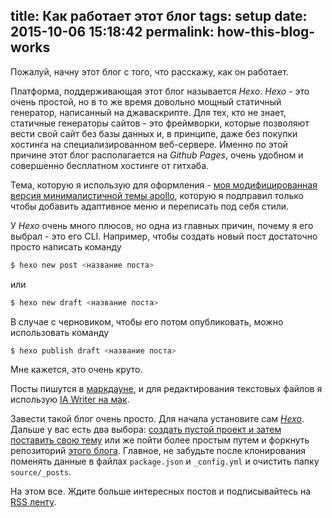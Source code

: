 title: Как работает этот блог
tags: setup
date: 2015-10-06 15:18:42
permalink: how-this-blog-works
---

Пожалуй, начну этот блог с того, что расскажу, как он работает. 

Платформа, поддерживающая этот блог называется *Hexo*. *Hexo* - это очень простой, но в то же время довольно мощный статичный генератор, написанный на джаваскрипте. Для тех, кто не знает, статичные генераторы сайтов - это фреймворки, которые позволяют вести свой сайт без базы данных и, в принципе, даже без покупки хостинга на специализированном веб-сервере. Именно по этой причине этот блог располагается на *Github Pages*, очень удобном и совершенно бесплатном хостинге от гитхаба. 

<!-- more -->

Тема, которую я использую для оформления - [моя модифицированная версия минималистичной темы  apollo](https://github.com/yenbekbay/hexo-theme-apollo), которую я подправил только чтобы добавить адаптивное меню и переписать под себя стили.

У *Hexo* очень много плюсов, но одна из главных причин, почему я его выбрал - это его CLI. Например, чтобы создать новый пост достаточно просто написать команду 
```bash
$ hexo new post <название поста>
```
или
```bash
$ hexo new draft <название поста>
```
В случае с черновиком, чтобы его потом опубликовать, можно использовать команду
```bash
$ hexo publish draft <название поста>
```
Мне кажется, это очень круто. 

Посты пишутся в [маркдауне](http://daringfireball.net/projects/markdown/), и для редактирования текстовых файлов я использую [IA Writer на мак](https://itunes.apple.com/us/app/ia-writer-pro/id775737590).

Завести такой блог очень просто. Для начала установите сам [*Hexo*](https://hexo.io/docs/index.html). Дальше у вас есть два выбора: [создать пустой проект и затем поставить свою тему](https://hexo.io/docs/setup.html) или же пойти более простым путем и форкнуть репозиторий [этого блога](https://github.com/yenbekbay/blog.yenbekbay.me). Главное, не забудьте после клонирования поменять данные в файлах `package.json` и `_config.yml` и очистить папку `source/_posts`.

На этом все. Ждите больше интересных постов и подписывайтесь на [RSS ленту](http://blog.yenbekbay.me/atom.xml).